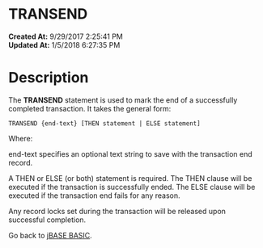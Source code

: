 # TRANSEND

**Created At:** 9/29/2017 2:25:41 PM  
**Updated At:** 1/5/2018 6:27:35 PM  


# Description

The **TRANSEND** statement is used to mark the end of a successfully completed transaction. It takes the general form:

```
TRANSEND {end-text} [THEN statement | ELSE statement]
```

Where:

end-text specifies an optional text string to save with the transaction end record.

A THEN or ELSE (or both) statement is required. The THEN clause will be executed if the transaction is successfully ended. The ELSE clause will be executed if the transaction end fails for any reason.

Any record locks set during the transaction will be released upon successful completion.



Go back to [jBASE BASIC](263498-jbase-basic).
